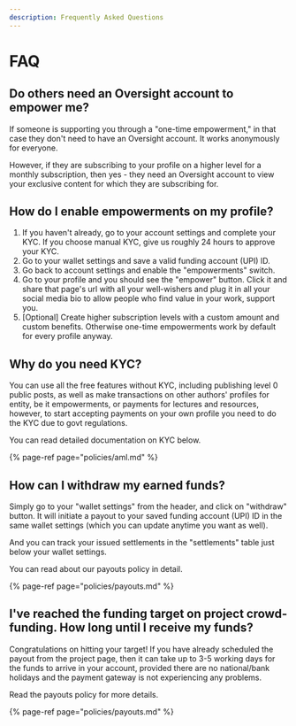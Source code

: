 ```yaml
---
description: Frequently Asked Questions
---
```


# FAQ

## Do others need an Oversight account to empower me?

If someone is supporting you through a "one-time empowerment," in that case they don't need to have an Oversight account. It works anonymously for everyone. 

However, if they are subscribing to your profile on a higher level for a monthly subscription, then yes - they need an Oversight account to view your exclusive content for which they are subscribing for.

## How do I enable empowerments on my profile?

1. If you haven't already, go to your account settings and complete your KYC. If you choose manual KYC, give us roughly 24 hours to approve your KYC.
2. Go to your wallet settings and save a valid funding account \(UPI\) ID.
3. Go back to account settings and enable the "empowerments" switch.
4. Go to your profile and you should see the "empower" button. Click it and share that page's url with all your well-wishers and plug it in all your social media bio to allow people who find value in your work, support you.
5. \[Optional\] Create higher subscription levels with a custom amount and custom benefits. Otherwise one-time empowerments work by default for every profile anyway.

## Why do you need KYC?

You can use all the free features without KYC, including publishing level 0 public posts, as well as make transactions on other authors' profiles for entity, be it empowerments, or payments for lectures and resources, however, to start accepting payments on your own profile you need to do the KYC due to govt regulations.

You can read detailed documentation on KYC below.

{% page-ref page="policies/aml.md" %}

## How can I withdraw my earned funds?

Simply go to your "wallet settings" from the header, and click on "withdraw" button. It will initiate a payout to your saved funding account \(UPI\) ID in the same wallet settings \(which you can update anytime you want as well\).

And you can track your issued settlements in the "settlements" table just below your wallet settings.

You can read about our payouts policy in detail.

{% page-ref page="policies/payouts.md" %}

## I've reached the funding target on project crowd-funding. How long until I receive my funds?

Congratulations on hitting your target! If you have already scheduled the payout from the project page, then it can take up to 3-5 working days for the funds to arrive in your account, provided there are no national/bank holidays and the payment gateway is not experiencing any problems. 

Read the payouts policy for more details.

{% page-ref page="policies/payouts.md" %}

